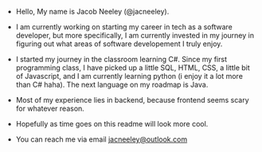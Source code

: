 - Hello, My name is Jacob Neeley (@jacneeley).
- I am currently working on starting my career in tech as a software developer, but more specifically, I am currently invested in my journey in figuring out what areas of software developement I truly enjoy.

- I started my journey in the classroom learning C#. Since my first programming class, I have picked up a little SQL, HTML, CSS, a little bit of Javascript, and I am currently learning python (i enjoy it a lot more than C# haha). The next language on my roadmap is Java. 

- Most of my experience lies in backend, because frontend seems scary for whatever reason.

- Hopefully as time goes on this readme will look more cool.

- You can reach me via email jacneeley@outlook.com



